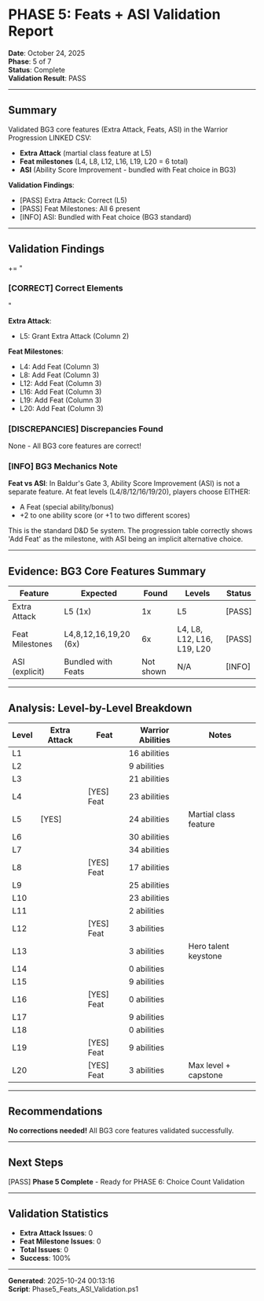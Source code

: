 ﻿# PHASE 5: Feats + ASI Validation Report

**Date**: October 24, 2025  
**Phase**: 5 of 7  
**Status**: Complete  
**Validation Result**: PASS

---

## Summary

Validated BG3 core features (Extra Attack, Feats, ASI) in the Warrior Progression LINKED CSV:
- **Extra Attack** (martial class feature at L5)
- **Feat milestones** (L4, L8, L12, L16, L19, L20 = 6 total)
- **ASI** (Ability Score Improvement - bundled with Feat choice in BG3)

**Validation Findings**:
- [PASS] Extra Attack: Correct (L5)
- [PASS] Feat Milestones: All 6 present
- [INFO] ASI: Bundled with Feat choice (BG3 standard)

---

## Validation Findings

 += "
### [CORRECT] Correct Elements

"

**Extra Attack**:
- L5: Grant Extra Attack (Column 2)

**Feat Milestones**:
- L4: Add Feat (Column 3)
- L8: Add Feat (Column 3)
- L12: Add Feat (Column 3)
- L16: Add Feat (Column 3)
- L19: Add Feat (Column 3)
- L20: Add Feat (Column 3)

### [DISCREPANCIES] Discrepancies Found

None - All BG3 core features are correct!

### [INFO] BG3 Mechanics Note

**Feat vs ASI**: In Baldur's Gate 3, Ability Score Improvement (ASI) is not a separate feature. At feat levels (L4/8/12/16/19/20), players choose EITHER:
- A Feat (special ability/bonus)
- +2 to one ability score (or +1 to two different scores)

This is the standard D&D 5e system. The progression table correctly shows 'Add Feat' as the milestone, with ASI being an implicit alternative choice.

---

## Evidence: BG3 Core Features Summary

| Feature | Expected | Found | Levels | Status |
|---------|----------|-------|--------|--------|
| Extra Attack | L5 (1x) | 1x | L5 | [PASS] |
| Feat Milestones | L4,8,12,16,19,20 (6x) | 6x | L4, L8, L12, L16, L19, L20 | [PASS] |
| ASI (explicit) | Bundled with Feats | Not shown | N/A | [INFO] |

---

## Analysis: Level-by-Level Breakdown

| Level | Extra Attack | Feat | Warrior Abilities | Notes |
|-------|--------------|------|-------------------|-------|
| L1 |  |  | 16 abilities |  |
| L2 |  |  | 9 abilities |  |
| L3 |  |  | 21 abilities |  |
| L4 |  | [YES] Feat | 23 abilities |  |
| L5 | [YES] |  | 24 abilities | Martial class feature |
| L6 |  |  | 30 abilities |  |
| L7 |  |  | 34 abilities |  |
| L8 |  | [YES] Feat | 17 abilities |  |
| L9 |  |  | 25 abilities |  |
| L10 |  |  | 23 abilities |  |
| L11 |  |  | 2 abilities |  |
| L12 |  | [YES] Feat | 3 abilities |  |
| L13 |  |  | 3 abilities | Hero talent keystone |
| L14 |  |  | 0 abilities |  |
| L15 |  |  | 9 abilities |  |
| L16 |  | [YES] Feat | 0 abilities |  |
| L17 |  |  | 9 abilities |  |
| L18 |  |  | 0 abilities |  |
| L19 |  | [YES] Feat | 9 abilities |  |
| L20 |  | [YES] Feat | 3 abilities | Max level + capstone |

---

## Recommendations

**No corrections needed!** All BG3 core features validated successfully.





---

## Next Steps

[PASS] **Phase 5 Complete** - Ready for PHASE 6: Choice Count Validation

---

## Validation Statistics

- **Extra Attack Issues**: 0
- **Feat Milestone Issues**: 0
- **Total Issues**: 0
- **Success**: 100%

---

**Generated**: 2025-10-24 00:13:16  
**Script**: Phase5_Feats_ASI_Validation.ps1
